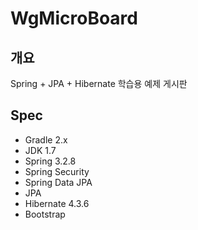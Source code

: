 WgMicroBoard
============

<h2>개요</h2>
Spring + JPA + Hibernate 학습용 예제 게시판

<h2>Spec</h2>
<ul>
  <li>Gradle 2.x</li>
  <li>JDK 1.7</li>
  <li>Spring 3.2.8</li>
  <li>Spring Security</li>
  <li>Spring Data JPA</li>
  <li>JPA</li>
  <li>Hibernate 4.3.6</li>
  <li>Bootstrap</li>
</ul>
